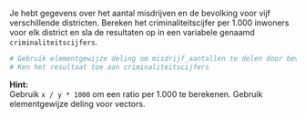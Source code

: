Je hebt gegevens over het aantal misdrijven en de bevolking voor vijf verschillende districten. Bereken het criminaliteitscijfer per 1.000 inwoners voor elk district en sla de resultaten op in een variabele genaamd `criminaliteitscijfers`.

```R
# Gebruik elementgewijze deling om misdrijf_aantallen te delen door bevolking, vermenigvuldig daarna met 1000
# Ken het resultaat toe aan criminaliteitscijfers
```

**Hint:**  
Gebruik `x / y * 1000` om een ratio per 1.000 te berekenen. Gebruik elementgewijze deling voor vectors.
